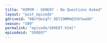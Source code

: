 ```yaml
---
title: "HIMYM - S09E07 - No Questions Asked"
layout: "post_episode"
gdriveid: "0BzYdwiqfr_0EY29NMmQ3VkYwaUU"
season: "S09"
permalink: "episode/S09E07.html"
episodeid: "S09E07"
---
```

